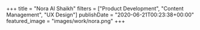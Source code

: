 +++
title = "Nora Al Shaikh"
filters = ["Product Development", "Content Management", "UX Design"]
publishDate = "2020-06-21T00:23:38+00:00"
featured_image = "images/work/nora.png"
+++